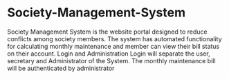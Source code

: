 # Society-Management-System
Society Management System is the website portal designed to reduce conflicts among society members. The system has automated functionality for calculating monthly maintenance and member can view their bill status on their account. Login and Administration Login will separate the user, secretary and Administrator of the System. The monthly maintenance bill will be authenticated by administrator
